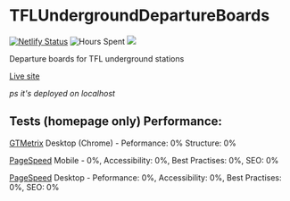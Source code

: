 ﻿# TFLUndergroundDepartureBoards
[![Netlify Status](https://api.netlify.com/api/v1/badges/50cec1ab-9594-4ab3-a4ef-97812f5371bc/deploy-status)](https://app.netlify.com/sites/tflundergrounddepartures/deploys) ![Hours Spent](https://img.shields.io/badge/Hours%20spent%20coding-3-brightgreen) [![](https://shields.tosdr.org/en_7734.svg)](https://tosdr.org/en/service/7734)

Departure boards for TFL underground stations

[Live site]()

*ps it's deployed on localhost*

## Tests (homepage only) Performance: 
[GTMetrix](https://gtmetrix.com/) Desktop (Chrome) - Peformance: 0% Structure: 0%

[PageSpeed](https://pagespeed.web.dev) Mobile - 0%, Accessibility: 0%, Best Practises: 0%, SEO: 0%

[PageSpeed](https://pagespeed.web.dev) Desktop - Peformance: 0%, Accessibility: 0%, Best Practises: 0%, SEO: 0%

